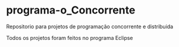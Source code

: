 # programa-o_Concorrente

Repositorio para projetos de programação concorrente e distribuida

Todos os projetos foram feitos no programa Eclipse
